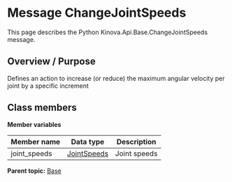 # Message ChangeJointSpeeds

This page describes the Python Kinova.Api.Base.ChangeJointSpeeds message.

## Overview / Purpose

Defines an action to increase \(or reduce\) the maximum angular velocity per joint by a specific increment

## Class members

 **Member variables** 

|Member name|Data type|Description|
|-----------|---------|-----------|
|joint\_speeds| [JointSpeeds](msg_Base_JointSpeeds.md#)|Joint speeds|

**Parent topic:** [Base](../references/summary_Base.md)

